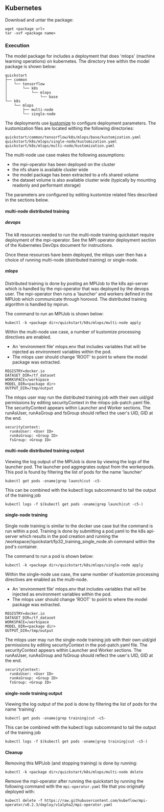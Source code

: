 <!--- 70. Kubernetes -->
## Kubernetes

Download and untar the <model name> <precision> <mode> package:
```
wget <package url>
tar -xvf <package name>
```

### Execution

The model package for <model name> <precision> <mode> includes a deployment that does 'mlops' (machine learning operations) on kubernetes.
The directory tree within the model package is shown below:

```
quickstart
├── common
│   └── tensorflow
│       └── k8s
│           └── mlops
│               └── base
└── k8s
    └── mlops
        ├── multi-node
        └── single-node
```

The deployments use [kustomize](https://kustomize.io/) to configure deployment parameters. The kustomization files are located withing the
following directories:

```
quickstart/common/tensorflow/k8s/mlops/base/kustomization.yaml
quickstart/k8s/mlops/single-node/kustomization.yaml
quickstart/k8s/mlops/multi-node/kustomization.yaml
```

The multi-node use case makes the following assumptions:
- the mpi-operator has been deployed on the cluster
- the nfs share is available cluster wide
- the model package has been extracted to a nfs shared volume
- the dataset volume is also available cluster wide (typically by mounting readonly and performant storage)

The parameters are configured by editing kustomize related files described in the sections below.

#### multi-node distributed training

##### devops

The k8 resources needed to run the multi-node training quickstart require deployment of the mpi-operator.
See the MPI operator deployment section of the Kubernetes DevOps document
for instructions.

Once these resources have been deployed, the mlops user then has a choice
of running multi-node (distributed training) or single-node.

##### mlops

Distributed training is done by posting an MPIJob to the k8s api-server which is handled by the mpi-operator that was deployed by
the devops user. The mpi-operator then runs a 'launcher' and workers defined in the MPIJob which communicate through horovod.
The distributed training algorithm is handled by mpirun.

The command to run an MPIJob is shown below:

```
kubectl -k <package dir>/quickstart/k8s/mlops/multi-node apply
```

Within the multi-node use case, a number of kustomize processing directives are enabled.

- An 'environment file' mlops.env that includes variables that will be injected as environment variables within the pod.
- The mlops user should change 'ROOT' to point to where the model package was extracted.

```
REGISTRY=docker.io
DATASET_DIR=/tf_dataset
WORKSPACE=/workspace
MODEL_DIR=<package dir>
OUTPUT_DIR=/tmp/output
```

The mlops user may run the distributed training job with their own uid/gid permissions by editing securityContext in the mlops-job-patch.yaml file.
The securityContext appears within Launcher and Worker sections. The runAsUser, runAsGroup and fsGroup should reflect the user's UID, GID at the end.

```
securityContext:
  runAsUser: <User ID>
  runAsGroup: <Group ID>
  fsGroup: <Group ID>
```

#### multi-node distributed training output

Viewing the log output of the <model name> MPIJob is done by viewing the logs of the
launcher pod. The launcher pod aggregrates output from the workerpods.
This pod is found by filtering the list of pods for the name 'launcher'

```
kubectl get pods -oname|grep launch|cut -c5-
```

This can be combined with the kubectl logs subcommand to tail the output of the training job

```
kubectl logs -f $(kubectl get pods -oname|grep launch|cut -c5-)
```

#### single-node training

Single node training is similar to the docker use case but the command is run within a pod.
Training is done by submitting a pod.yaml to the k8s api-server which results in the pod creation and running
the /workspace/<package dir>/quickstart/fp32_training_single_node.sh command within the pod's container.

The command to run a pod is shown below:

```
kubectl -k <package dir>/quickstart/k8s/mlops/single-node apply
```

Within the single-node use case, the same number of kustomize processing directives are enabled as the multi-node.

- An 'environment file' mlops.env that includes variables that will be injected as environment variables within the pod.
- The mlops user should change 'ROOT' to point to where the model package was extracted.

```
REGISTRY=docker.io
DATASET_DIR=/tf_dataset
WORKSPACE=/workspace
MODEL_DIR=<package dir>
OUTPUT_DIR=/tmp/output
```

The mlops user may run the single-node training job with their own uid/gid permissions by editing securityContext in the pod-patch.yaml file.
The securityContext appears within Launcher and Worker sections. The runAsUser, runAsGroup and fsGroup should reflect the user's UID, GID at the end.

```
securityContext:
  runAsUser: <User ID>
  runAsGroup: <Group ID>
  fsGroup: <Group ID>
```

#### single-node training output

Viewing the log output of the <model name> <mode> pod is done by
filtering the list of pods for the name 'training'.

```
kubectl get pods -oname|grep training|cut -c5-
```

This can be combined with the kubectl logs subcommand to tail the output of the training job

```
kubectl logs -f $(kubectl get pods -oname|grep training|cut -c5-)
```

#### Cleanup

Removing this MPIJob (and stopping training) is done by running:

```
kubectl -k <package dir>/quickstart/k8s/mlops/multi-node delete
```

Remove the mpi-operator after running the quickstart by running the following command with
the `mpi-operator.yaml` file that you originally deployed with:

```
kubectl delete -f https://raw.githubusercontent.com/kubeflow/mpi-operator/v0.2.3/deploy/v1alpha2/mpi-operator.yaml
```
